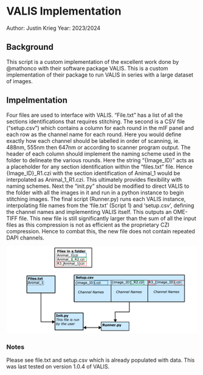 # VALIS Implementation
Author: Justin Krieg
Year: 2023/2024

## Background
This script is a custom implementation of the excellent work done by @mathonco with their software package VALIS. This is a custom implementation of their package to run VALIS in series with a large dataset of images. 

## Impelmentation
Four files are used to interface with VALIS. “File.txt” has a list of all the sections identifications that requires stitching. The second is a CSV file (“setup.csv”) which contains a column for each round in the mIF panel and each row as the channel name for each round. Here you would define exactly how each channel should be labelled in order of scanning, ie. 488nm, 555nm then 647nm or according to scanner program output. The header of each column should implement the naming scheme used in the folder to delineate the various rounds. Here the string “{Image_ID}” acts as a placeholder for any section identification within the “files.txt” file. Hence {Image_ID}_R1.czi with the section identification of Animal_1 would be interpolated as Animal_1_R1.czi. This ultimately provides flexibility with naming schemes. Next the “init.py” should be modified to direct VALIS to the folder with all the images in it and run in a python instance to begin stitching images. The final script (Runner.py) runs each VALIS instance, interpolating file names from the ‘file.txt’ (Script 1) and ‘setup.csv’, defining the channel names and implementing VALIS itself. This outputs an OME-TIFF file. This new file is still significantly larger than the sum of all the input files as this compression is not as efficient as the proprietary CZI compression. Hence to combat this, the new file does not contain repeated DAPI channels.

![flowchart](flowchart.png)

### Notes
Please see file.txt and setup.csv which is already populated with data. This was last tested on version 1.0.4 of VALIS. 
